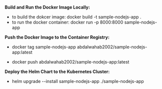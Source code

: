 
**Build and Run the Docker Image Locally:**

 - to build the dokcer image: docker build -t sample-nodejs-app .
 - to run the docker container: docker run -p 8000:8000
   sample-nodejs-app

**Push the Docker Image to the Container Registry:**

 - docker tag sample-nodejs-app abdalwahab2002/sample-nodejs-app:latest

 - docker push abdalwahab2002/sample-nodejs-app:latest

**Deploy the Helm Chart to the Kubernetes Cluster:**

 - helm upgrade --install sample-nodejs-app ./sample-nodejs-app

